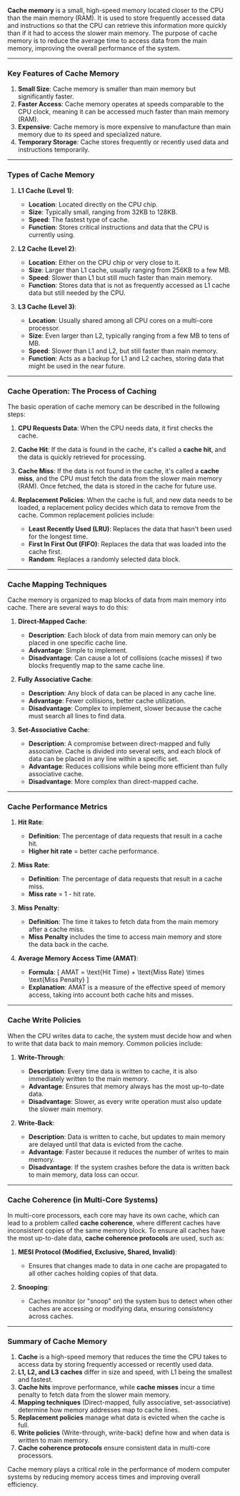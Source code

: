 **Cache memory** is a small, high-speed memory located closer to the CPU than the main memory (RAM). It is used to store frequently accessed data and instructions so that the CPU can retrieve this information more quickly than if it had to access the slower main memory. The purpose of cache memory is to reduce the average time to access data from the main memory, improving the overall performance of the system.

---

### Key Features of Cache Memory

1. **Small Size**: Cache memory is smaller than main memory but significantly faster.
2. **Faster Access**: Cache memory operates at speeds comparable to the CPU clock, meaning it can be accessed much faster than main memory (RAM).
3. **Expensive**: Cache memory is more expensive to manufacture than main memory due to its speed and specialized nature.
4. **Temporary Storage**: Cache stores frequently or recently used data and instructions temporarily.

---

### Types of Cache Memory

1. **L1 Cache (Level 1)**:
   - **Location**: Located directly on the CPU chip.
   - **Size**: Typically small, ranging from 32KB to 128KB.
   - **Speed**: The fastest type of cache.
   - **Function**: Stores critical instructions and data that the CPU is currently using.
   
2. **L2 Cache (Level 2)**:
   - **Location**: Either on the CPU chip or very close to it.
   - **Size**: Larger than L1 cache, usually ranging from 256KB to a few MB.
   - **Speed**: Slower than L1 but still much faster than main memory.
   - **Function**: Stores data that is not as frequently accessed as L1 cache data but still needed by the CPU.

3. **L3 Cache (Level 3)**:
   - **Location**: Usually shared among all CPU cores on a multi-core processor.
   - **Size**: Even larger than L2, typically ranging from a few MB to tens of MB.
   - **Speed**: Slower than L1 and L2, but still faster than main memory.
   - **Function**: Acts as a backup for L1 and L2 caches, storing data that might be used in the near future.

---

### Cache Operation: The Process of Caching

The basic operation of cache memory can be described in the following steps:

1. **CPU Requests Data**: When the CPU needs data, it first checks the cache.
   
2. **Cache Hit**: If the data is found in the cache, it's called a **cache hit**, and the data is quickly retrieved for processing.
   
3. **Cache Miss**: If the data is not found in the cache, it's called a **cache miss**, and the CPU must fetch the data from the slower main memory (RAM). Once fetched, the data is stored in the cache for future use.

4. **Replacement Policies**: When the cache is full, and new data needs to be loaded, a replacement policy decides which data to remove from the cache. Common replacement policies include:
   - **Least Recently Used (LRU)**: Replaces the data that hasn't been used for the longest time.
   - **First In First Out (FIFO)**: Replaces the data that was loaded into the cache first.
   - **Random**: Replaces a randomly selected data block.

---

### Cache Mapping Techniques

Cache memory is organized to map blocks of data from main memory into cache. There are several ways to do this:

1. **Direct-Mapped Cache**:
   - **Description**: Each block of data from main memory can only be placed in one specific cache line.
   - **Advantage**: Simple to implement.
   - **Disadvantage**: Can cause a lot of collisions (cache misses) if two blocks frequently map to the same cache line.

2. **Fully Associative Cache**:
   - **Description**: Any block of data can be placed in any cache line.
   - **Advantage**: Fewer collisions, better cache utilization.
   - **Disadvantage**: Complex to implement, slower because the cache must search all lines to find data.

3. **Set-Associative Cache**:
   - **Description**: A compromise between direct-mapped and fully associative. Cache is divided into several sets, and each block of data can be placed in any line within a specific set.
   - **Advantage**: Reduces collisions while being more efficient than fully associative cache.
   - **Disadvantage**: More complex than direct-mapped cache.

---

### Cache Performance Metrics

1. **Hit Rate**:
   - **Definition**: The percentage of data requests that result in a cache hit.
   - **Higher hit rate** = better cache performance.

2. **Miss Rate**:
   - **Definition**: The percentage of data requests that result in a cache miss.
   - **Miss rate** = 1 - hit rate.

3. **Miss Penalty**:
   - **Definition**: The time it takes to fetch data from the main memory after a cache miss.
   - **Miss Penalty** includes the time to access main memory and store the data back in the cache.

4. **Average Memory Access Time (AMAT)**:
   - **Formula**: 
     \[
     AMAT = \text{Hit Time} + \text{Miss Rate} \times \text{Miss Penalty}
     \]
   - **Explanation**: AMAT is a measure of the effective speed of memory access, taking into account both cache hits and misses.

---

### Cache Write Policies

When the CPU writes data to cache, the system must decide how and when to write that data back to main memory. Common policies include:

1. **Write-Through**:
   - **Description**: Every time data is written to cache, it is also immediately written to the main memory.
   - **Advantage**: Ensures that memory always has the most up-to-date data.
   - **Disadvantage**: Slower, as every write operation must also update the slower main memory.

2. **Write-Back**:
   - **Description**: Data is written to cache, but updates to main memory are delayed until that data is evicted from the cache.
   - **Advantage**: Faster because it reduces the number of writes to main memory.
   - **Disadvantage**: If the system crashes before the data is written back to main memory, data loss can occur.

---

### Cache Coherence (in Multi-Core Systems)

In multi-core processors, each core may have its own cache, which can lead to a problem called **cache coherence**, where different caches have inconsistent copies of the same memory block. To ensure all caches have the most up-to-date data, **cache coherence protocols** are used, such as:

1. **MESI Protocol (Modified, Exclusive, Shared, Invalid)**:
   - Ensures that changes made to data in one cache are propagated to all other caches holding copies of that data.

2. **Snooping**:
   - Caches monitor (or "snoop" on) the system bus to detect when other caches are accessing or modifying data, ensuring consistency across caches.

---

### Summary of Cache Memory

1. **Cache** is a high-speed memory that reduces the time the CPU takes to access data by storing frequently accessed or recently used data.
2. **L1, L2, and L3 caches** differ in size and speed, with L1 being the smallest and fastest.
3. **Cache hits** improve performance, while **cache misses** incur a time penalty to fetch data from the slower main memory.
4. **Mapping techniques** (Direct-mapped, fully associative, set-associative) determine how memory addresses map to cache lines.
5. **Replacement policies** manage what data is evicted when the cache is full.
6. **Write policies** (Write-through, write-back) define how and when data is written to main memory.
7. **Cache coherence protocols** ensure consistent data in multi-core processors.

Cache memory plays a critical role in the performance of modern computer systems by reducing memory access times and improving overall efficiency.
